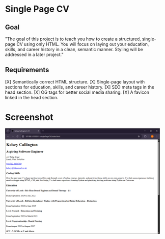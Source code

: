 # Single Page CV

## Goal
"The goal of this project is to teach you how to create a structured, single-page CV using only HTML. You will focus on laying out your education, skills, and career history in a clean, semantic manner. Styling will be addressed in a later project."

## Requirements
[X]    Semantically correct HTML structure.
[X]    Single-page layout with sections for education, skills, and career history.
[X]    SEO meta tags in the head section.
[X]    OG tags for better social media sharing.
[X]    A favicon linked in the head section.

# Screenshot
![screenshot](./screenshot.PNG)
